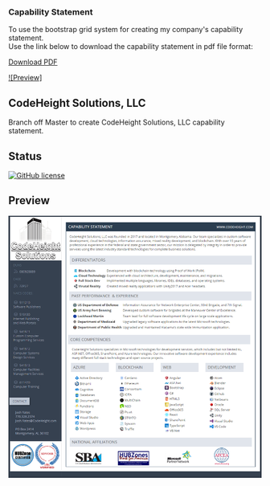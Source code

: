### Capability Statement

To use the bootstrap grid system for creating my company's capability statement.  
Use the link below to download the capability statement in pdf file format:

[Download PDF](https://github.com/CodeHeight/CapabilityStatement/blob/CodeHeight2.1/assets/docs/CodeHeight_Solutions.pdf)

[![Preview]](https://github.com/CodeHeight/CapabilityStatement/blob/CodeHeight2.1/assets/images/download.png)


## CodeHeight Solutions, LLC

Branch off Master to create CodeHeight Solutions, LLC capability statement.

## Status

[![GitHub license](https://img.shields.io/badge/license-MIT-blue.svg)](https://raw.githubusercontent.com/codeheight/capabilitystatement/master/LICENSE)

## Preview

[![Preview](https://github.com/CodeHeight/CapabilityStatement/blob/CodeHeight2.1/assets/images/screenshot2.1.png)](https://github.com/CodeHeight/CapabilityStatement/blob/CodeHeight2.1/assets/images/screenshot2.1.png/)
